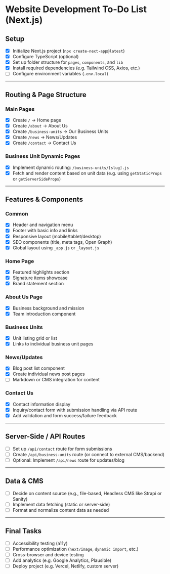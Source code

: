 # Website Development To-Do List (Next.js)

## Setup
- [x] Initialize Next.js project (`npx create-next-app@latest`)
- [x] Configure TypeScript (optional)
- [x] Set up folder structure for `pages`, `components`, and `lib`
- [x] Install required dependencies (e.g. Tailwind CSS, Axios, etc.)
- [ ] Configure environment variables (`.env.local`)

---

## Routing & Page Structure

### Main Pages
- [x] Create `/` → Home page
- [x] Create `/about` → About Us
- [x] Create `/business-units` → Our Business Units
- [x] Create `/news` → News/Updates
- [x] Create `/contact` → Contact Us

### Business Unit Dynamic Pages
- [x] Implement dynamic routing: `/business-units/[slug].js`
- [x] Fetch and render content based on unit data (e.g. using `getStaticProps` or `getServerSideProps`)

---

## Features & Components

### Common
- [x] Header and navigation menu
- [x] Footer with basic info and links
- [x] Responsive layout (mobile/tablet/desktop)
- [x] SEO components (title, meta tags, Open Graph)
- [x] Global layout using `_app.js` or `_layout.js`

### Home Page
- [x] Featured highlights section
- [x] Signature items showcase
- [x] Brand statement section

### About Us Page
- [x] Business background and mission
- [x] Team introduction component

### Business Units
- [x] Unit listing grid or list
- [x] Links to individual business unit pages

### News/Updates
- [x] Blog post list component
- [x] Create individual news post pages
- [ ] Markdown or CMS integration for content

### Contact Us
- [x] Contact information display
- [x] Inquiry/contact form with submission handling via API route
- [x] Add validation and form success/failure feedback

---

## Server-Side / API Routes

- [ ] Set up `/api/contact` route for form submissions
- [ ] Create `/api/business-units` route (or connect to external CMS/backend)
- [ ] Optional: Implement `/api/news` route for updates/blog

---

## Data & CMS
- [ ] Decide on content source (e.g., file-based, Headless CMS like Strapi or Sanity)
- [ ] Implement data fetching (static or server-side)
- [ ] Format and normalize content data as needed

---

## Final Tasks
- [ ] Accessibility testing (a11y)
- [ ] Performance optimization (`next/image`, `dynamic import`, etc.)
- [ ] Cross-browser and device testing
- [ ] Add analytics (e.g. Google Analytics, Plausible)
- [ ] Deploy project (e.g. Vercel, Netlify, custom server)